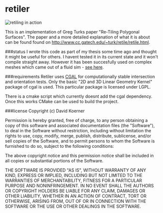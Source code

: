 retiler
=======

![retiling in action](https://raw.github.com/dkoerner/retiler/master/retiling.jpg)

This is an implementation of Greg Turks paper "Re-Tiling Polygonal Surfaces". The paper and a more detailed explanation of what it is about can be found found on http://www.cc.gatech.edu/~turk/retile/retile.html.

###status
I wrote this code as part of my thesis some time ago and thought it might be useful for others. I havent tested it in its current state and it won't compile straight away. However it has been succesfully used on complex meshes which came out of a fluid sim - [see here](https://www.inf.tu-dresden.de/content/institutes/smt/cg/results/majorthesis/dkoerner/dkoerner.en.html).

###requirements
Retiler uses [CGAL](http://www.cgal.org) for computationally stable intersection and orientation tests. Only the basic "2D and 3D Linear Geometry Kernel" package of cgal is used. This particular package is licensed under LGPL. 

There is a cmake script which currently doesnt add the cgal dependency. Once this works CMake can be used to build the project.

###license
Copyright (c) David Koerner

Permission is hereby granted, free of charge, to any person obtaining a copy of this software and associated documentation files (the "Software"), to deal in the Software without restriction, including without limitation the rights to use, copy, modify, merge, publish, distribute, sublicense, and/or sell copies of the Software, and to permit persons to whom the Software is furnished to do so, subject to the following conditions:

The above copyright notice and this permission notice shall be included in all copies or substantial portions of the Software.

THE SOFTWARE IS PROVIDED "AS IS", WITHOUT WARRANTY OF ANY KIND, EXPRESS OR IMPLIED, INCLUDING BUT NOT LIMITED TO THE WARRANTIES OF MERCHANTABILITY, FITNESS FOR A PARTICULAR PURPOSE AND NONINFRINGEMENT. IN NO EVENT SHALL THE AUTHORS OR COPYRIGHT HOLDERS BE LIABLE FOR ANY CLAIM, DAMAGES OR OTHER LIABILITY, WHETHER IN AN ACTION OF CONTRACT, TORT OR OTHERWISE, ARISING FROM, OUT OF OR IN CONNECTION WITH THE SOFTWARE OR THE USE OR OTHER DEALINGS IN THE SOFTWARE.

